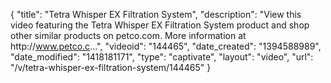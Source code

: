 {
    "title": "Tetra Whisper EX Filtration System",
    "description": "View this video featuring the Tetra Whisper EX Filtration System product and shop other similar products on petco.com. More information at http:\/\/www.petco.c...",
    "videoid": "144465",
    "date_created": "1394588989",
    "date_modified": "1418181171",
    "type": "captivate",
    "layout": "video",
    "url": "\/v\/tetra-whisper-ex-filtration-system\/144465"
}